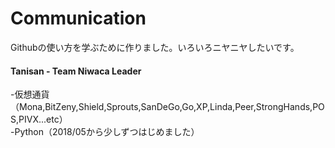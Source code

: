 # Communication
Githubの使い方を学ぶために作りました。いろいろニヤニヤしたいです。

<!--
template
<div>
<h4></h4>
-自分のこと
</div>
-->

<div>
<h4>Tanisan - Team Niwaca Leader</h4>
-仮想通貨（Mona,BitZeny,Shield,Sprouts,SanDeGo,Go,XP,Linda,Peer,StrongHands,POS,PIVX...etc）<br />
-Python（2018/05から少しずつはじめました）<br />
</div>

